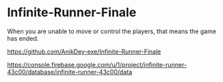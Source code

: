 # Infinite-Runner-Finale

When you are unable to move or control the players, that means the game has ended.

https://github.com/AnikDey-exe/Infinite-Runner-Finale

https://console.firebase.google.com/u/1/project/infinite-runner-43c00/database/infinite-runner-43c00/data
